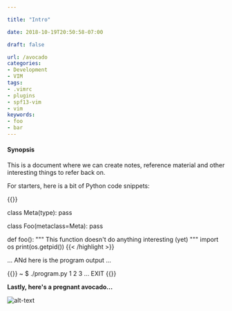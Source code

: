 ```yaml
---

title: "Intro"

date: 2018-10-19T20:50:58-07:00

draft: false

url: /avocado
categories:
- Development
- VIM
tags:
- .vimrc
- plugins
- spf13-vim
- vim
keywords:
- foo
- bar
---
```




#### Synopsis

This is a document where we can create notes, reference material and other interesting
things to refer back on.

For starters, here is a bit of Python code snippets:

{{<highlight python>}}

class Meta(type):
	pass

class Foo(metaclass=Meta):
	pass

def foo():
	""" This function doesn't do anything interesting (yet) """
	import os
	print(os.getpid())
{{< /highlight >}}

... ANd here is the program output ...

{{<highlight bash>}}
~ $ ./program.py
1
2
3
... EXIT
{{</highlight>}}

**Lastly, here's a pregnant avocado...**

![alt-text](https://media.giphy.com/media/13gvXfEVlxQjDO/giphy.gif)

